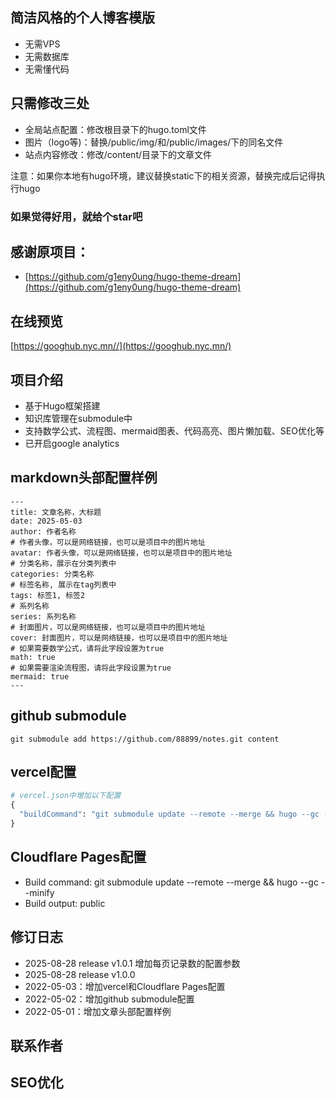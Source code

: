 ## 简洁风格的个人博客模版
* 无需VPS
* 无需数据库
* 无需懂代码

## 只需修改三处
* 全局站点配置：修改根目录下的hugo.toml文件
* 图片（logo等)：替换/public/img/和/public/images/下的同名文件
* 站点内容修改：修改/content/目录下的文章文件

注意：如果你本地有hugo环境，建议替换static下的相关资源，替换完成后记得执行hugo

### 如果觉得好用，就给个star吧

## 感谢原项目：
* [https://github.com/g1eny0ung/hugo-theme-dream](https://github.com/g1eny0ung/hugo-theme-dream)

## 在线预览
[https://googhub.nyc.mn//](https://googhub.nyc.mn/)

## 项目介绍
- 基于Hugo框架搭建
- 知识库管理在submodule中
- 支持数学公式、流程图、mermaid图表、代码高亮、图片懒加载、SEO优化等
- 已开启google analytics

## markdown头部配置样例
```
---
title: 文章名称，大标题
date: 2025-05-03
author: 作者名称
# 作者头像，可以是网络链接，也可以是项目中的图片地址
avatar: 作者头像，可以是网络链接，也可以是项目中的图片地址
# 分类名称，展示在分类列表中
categories: 分类名称
# 标签名称, 展示在tag列表中
tags: 标签1, 标签2
# 系列名称
series: 系列名称
# 封面图片，可以是网络链接，也可以是项目中的图片地址
cover: 封面图片，可以是网络链接，也可以是项目中的图片地址
# 如果需要数学公式，请将此字段设置为true
math: true
# 如果需要渲染流程图，请将此字段设置为true
mermaid: true
---
```
## github submodule
```shell
git submodule add https://github.com/88899/notes.git content
```

## vercel配置
```python
# vercel.json中增加以下配置
{
  "buildCommand": "git submodule update --remote --merge && hugo --gc --minify"
}
```

## Cloudflare Pages配置
* Build command: git submodule update --remote --merge && hugo --gc --minify
* Build output: public

## 修订日志
* 2025-08-28 release v1.0.1 增加每页记录数的配置参数
* 2025-08-28 release v1.0.0
* 2022-05-03：增加vercel和Cloudflare Pages配置
* 2022-05-02：增加github submodule配置
* 2022-05-01：增加文章头部配置样例
## 联系作者
## SEO优化